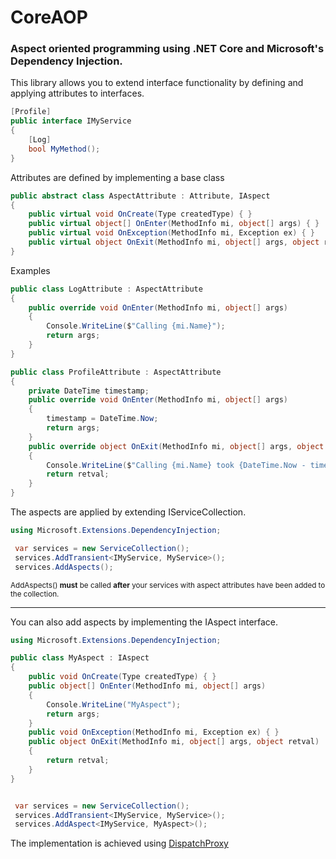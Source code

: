 # CoreAOP

### Aspect oriented programming using .NET Core and Microsoft's Dependency Injection.


This library allows you to extend interface functionality by defining and applying attributes to interfaces.


```csharp
[Profile]
public interface IMyService 
{
    [Log]
    bool MyMethod();
}
```

Attributes are defined by implementing a base class

```csharp
public abstract class AspectAttribute : Attribute, IAspect
{
    public virtual void OnCreate(Type createdType) { }
    public virtual object[] OnEnter(MethodInfo mi, object[] args) { }
    public virtual void OnException(MethodInfo mi, Exception ex) { }
    public virtual object OnExit(MethodInfo mi, object[] args, object retval) { }
}
```

Examples

```csharp
public class LogAttribute : AspectAttribute
{
    public override void OnEnter(MethodInfo mi, object[] args) 
    { 
        Console.WriteLine($"Calling {mi.Name}");
		return args;
    }
}
```

```csharp
public class ProfileAttribute : AspectAttribute
{
    private DateTime timestamp;
    public override void OnEnter(MethodInfo mi, object[] args) 
    { 
        timestamp = DateTime.Now;
		return args;
    }
    public override object OnExit(MethodInfo mi, object[] args, object retval) 
    { 
        Console.WriteLine($"Calling {mi.Name} took {DateTime.Now - timestamp}");
		return retval;
    }
}
```

The aspects are applied by extending IServiceCollection.


```csharp
using Microsoft.Extensions.DependencyInjection;

 var services = new ServiceCollection();
 services.AddTransient<IMyService, MyService>();
 services.AddAspects();
```

<sup>AddAspects() __must__ be called __after__ your services with aspect attributes have been added to the collection.</sup>

----

You can also add aspects by implementing the IAspect interface.

```csharp
using Microsoft.Extensions.DependencyInjection;

public class MyAspect : IAspect
{
    public void OnCreate(Type createdType) { }
    public object[] OnEnter(MethodInfo mi, object[] args) 
    { 
        Console.WriteLine("MyAspect"); 
		return args;
    }
    public void OnException(MethodInfo mi, Exception ex) { }
    public object OnExit(MethodInfo mi, object[] args, object retval) 
	{  
		return retval; 
	}
}
```
```csharp

 var services = new ServiceCollection();
 services.AddTransient<IMyService, MyService>();
 services.AddAspect<IMyService, MyAspect>();

```

The implementation is achieved using [DispatchProxy](https://docs.microsoft.com/en-us/dotnet/api/system.reflection.dispatchproxy)